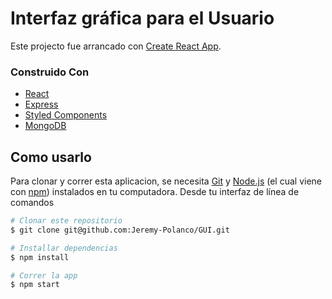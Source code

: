# Interfaz gráfica para el Usuario

Este projecto fue arrancado con [Create React App](https://github.com/facebook/create-react-app).

### Construido Con
- [React](https://reactjs.org/)
- [Express](https://expressjs.com/)
- [Styled Components](https://styled-components.com/)
- [MongoDB](https://www.mongodb.com/docs/)

## Como usarlo

Para clonar y correr esta aplicacion, se necesita [Git](https://git-scm.com) y [Node.js](https://nodejs.org/en/download/) (el cual viene con [npm](http://npmjs.com))
instalados en tu computadora. Desde tu interfaz de línea de comandos

```bash
# Clonar este repositorio
$ git clone git@github.com:Jeremy-Polanco/GUI.git

# Installar dependencias
$ npm install

# Correr la app
$ npm start
```

